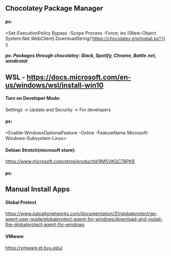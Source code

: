 ## Chocolatey Package Manager
#### ps: 

<Set-ExecutionPolicy Bypass -Scope Process -Force; iex ((New-Object System.Net.WebClient).DownloadString('https://chocolatey.org/install.ps1'))>

##### ps: Packages through chocolatey: Slack, Spotify, Chrome, Battle.net, windirstat

<choco install slack spotify googlechrome battle.net windirstat>

## WSL - https://docs.microsoft.com/en-us/windows/wsl/install-win10

#### Turn on Developer Mode:

Settings -> Update and Security -> For developers <Developer mode>

#### ps:

<Enable-WindowsOptionalFeature -Online -FeatureName Microsoft-Windows-Subsystem-Linux>

#### Debian Stretch(microsoft store):

https://www.microsoft.com/store/productId/9MSVKQC78PK6

#### ps:

<bash>

## Manual Install Apps

#### Global Protect

https://www.paloaltonetworks.com/documentation/31/globalprotect/gp-agent-user-guide/globalprotect-agent-for-windows/download-and-install-the-globalprotect-agent-for-windows

#### VMware

https://vmware.et.byu.edu/
